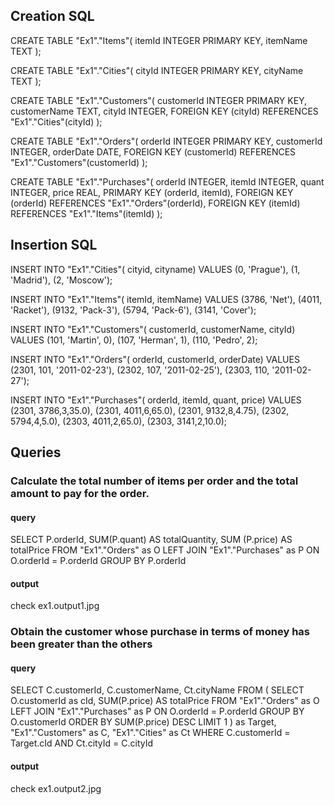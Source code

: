 ## Creation SQL

CREATE TABLE "Ex1"."Items"(
itemId INTEGER PRIMARY KEY,
itemName TEXT
);

CREATE TABLE "Ex1"."Cities"(
cityId INTEGER PRIMARY KEY,
cityName TEXT
);

CREATE TABLE "Ex1"."Customers"(
customerId INTEGER PRIMARY KEY,
customerName TEXT,
cityId INTEGER,
FOREIGN KEY (cityId) REFERENCES "Ex1"."Cities"(cityId)
);

CREATE TABLE "Ex1"."Orders"(
orderId INTEGER PRIMARY KEY,
customerId INTEGER,
orderDate DATE,
FOREIGN KEY (customerId) REFERENCES "Ex1"."Customers"(customerId)
);

CREATE TABLE "Ex1"."Purchases"(
orderId INTEGER,
itemId INTEGER,
quant INTEGER,
price REAL,
PRIMARY KEY (orderId, itemId),
FOREIGN KEY (orderId) REFERENCES "Ex1"."Orders"(orderId),
FOREIGN KEY (itemId) REFERENCES "Ex1"."Items"(itemId)
);

## Insertion SQL

INSERT INTO "Ex1"."Cities"(
cityid, cityname)
VALUES
(0, 'Prague'),
(1, 'Madrid'),
(2, 'Moscow');

INSERT INTO "Ex1"."Items"(
itemId, itemName)
VALUES
(3786, 'Net'),
(4011, 'Racket'),
(9132, 'Pack-3'),
(5794, 'Pack-6'),
(3141, 'Cover');

INSERT INTO "Ex1"."Customers"(
customerId, customerName, cityId)
VALUES
(101, 'Martin', 0),
(107, 'Herman', 1),
(110, 'Pedro', 2);

INSERT INTO "Ex1"."Orders"(
orderId, customerId, orderDate)
VALUES
(2301, 101, '2011-02-23'),
(2302, 107, '2011-02-25'),
(2303, 110, '2011-02-27');

INSERT INTO "Ex1"."Purchases"(
orderId, itemId, quant, price)
VALUES
(2301, 3786,3,35.0),
(2301, 4011,6,65.0),
(2301, 9132,8,4.75),
(2302, 5794,4,5.0),
(2303, 4011,2,65.0),
(2303, 3141,2,10.0);

## Queries

### Calculate the total number of items per order and the total amount to pay for the order.

#### query

SELECT P.orderId, SUM(P.quant) AS totalQuantity, SUM (P.price) AS totalPrice
FROM "Ex1"."Orders" as O
LEFT JOIN "Ex1"."Purchases" as P ON O.orderId = P.orderId
GROUP BY P.orderId

#### output

check ex1.output1.jpg

### Obtain the customer whose purchase in terms of money has been greater than the others

#### query

SELECT C.customerId, C.customerName, Ct.cityName
FROM (
SELECT O.customerId as cId, SUM(P.price) AS totalPrice
FROM "Ex1"."Orders" as O
LEFT JOIN "Ex1"."Purchases" as P ON O.orderId = P.orderId
GROUP BY O.customerId
ORDER BY SUM(P.price) DESC
LIMIT 1
) as Target, "Ex1"."Customers" as C, "Ex1"."Cities" as Ct
WHERE C.customerId = Target.cId AND Ct.cityId = C.cityId

#### output

check ex1.output2.jpg
